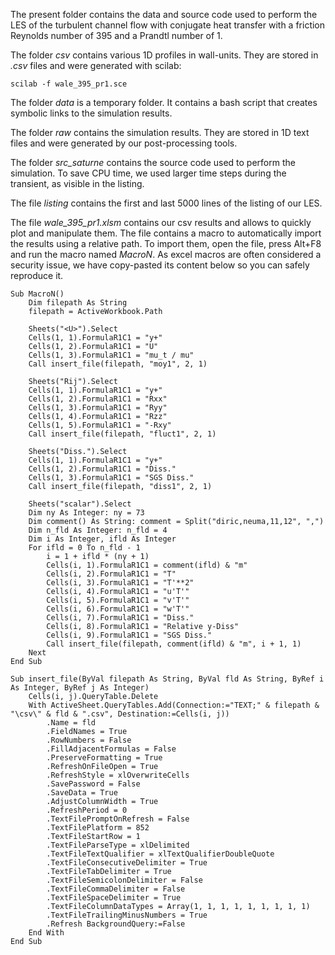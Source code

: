 The present folder contains the data and source code used to perform the LES of the turbulent channel flow with conjugate heat transfer with a friction Reynolds number of 395 and a Prandtl number of 1.

The folder *csv* contains various 1D profiles in wall-units. They are stored in *.csv* files and were generated with scilab:

    scilab -f wale_395_pr1.sce

The folder *data* is a temporary folder. It contains a bash script that creates symbolic links to the simulation results.

The folder *raw* contains the simulation results. They are stored in 1D text files and were generated by our post-processing tools.

The folder *src_saturne* contains the source code used to perform the simulation. To save CPU time, we used larger time steps during the transient, as visible in the listing.

The file *listing* contains the first and last 5000 lines of the listing of our LES.

The file *wale_395_pr1.xlsm* contains our csv results and allows to quickly plot and manipulate them. The file contains a macro to automatically import the results using a relative path. To import them, open the file, press Alt+F8 and run the macro named *MacroN*. As excel macros are often considered a security issue, we have copy-pasted its content below so you can safely reproduce it.
```
Sub MacroN()
    Dim filepath As String
    filepath = ActiveWorkbook.Path

    Sheets("<U>").Select
    Cells(1, 1).FormulaR1C1 = "y+"
    Cells(1, 2).FormulaR1C1 = "U"
    Cells(1, 3).FormulaR1C1 = "mu_t / mu"
    Call insert_file(filepath, "moy1", 2, 1)

    Sheets("Rij").Select
    Cells(1, 1).FormulaR1C1 = "y+"
    Cells(1, 2).FormulaR1C1 = "Rxx"
    Cells(1, 3).FormulaR1C1 = "Ryy"
    Cells(1, 4).FormulaR1C1 = "Rzz"
    Cells(1, 5).FormulaR1C1 = "-Rxy"
    Call insert_file(filepath, "fluct1", 2, 1)

    Sheets("Diss.").Select
    Cells(1, 1).FormulaR1C1 = "y+"
    Cells(1, 2).FormulaR1C1 = "Diss."
    Cells(1, 3).FormulaR1C1 = "SGS Diss."
    Call insert_file(filepath, "diss1", 2, 1)

    Sheets("scalar").Select
    Dim ny As Integer: ny = 73
    Dim comment() As String: comment = Split("diric,neuma,11,12", ",")
    Dim n_fld As Integer: n_fld = 4
    Dim i As Integer, ifld As Integer
    For ifld = 0 To n_fld - 1
        i = 1 + ifld * (ny + 1)
        Cells(i, 1).FormulaR1C1 = comment(ifld) & "m"
        Cells(i, 2).FormulaR1C1 = "T"
        Cells(i, 3).FormulaR1C1 = "T'**2"
        Cells(i, 4).FormulaR1C1 = "u'T'"
        Cells(i, 5).FormulaR1C1 = "v'T'"
        Cells(i, 6).FormulaR1C1 = "w'T'"
        Cells(i, 7).FormulaR1C1 = "Diss."
        Cells(i, 8).FormulaR1C1 = "Relative y-Diss"
        Cells(i, 9).FormulaR1C1 = "SGS Diss."
        Call insert_file(filepath, comment(ifld) & "m", i + 1, 1)
    Next
End Sub

Sub insert_file(ByVal filepath As String, ByVal fld As String, ByRef i As Integer, ByRef j As Integer)
    Cells(i, j).QueryTable.Delete
    With ActiveSheet.QueryTables.Add(Connection:="TEXT;" & filepath & "\csv\" & fld & ".csv", Destination:=Cells(i, j))
        .Name = fld
        .FieldNames = True
        .RowNumbers = False
        .FillAdjacentFormulas = False
        .PreserveFormatting = True
        .RefreshOnFileOpen = True
        .RefreshStyle = xlOverwriteCells
        .SavePassword = False
        .SaveData = True
        .AdjustColumnWidth = True
        .RefreshPeriod = 0
        .TextFilePromptOnRefresh = False
        .TextFilePlatform = 852
        .TextFileStartRow = 1
        .TextFileParseType = xlDelimited
        .TextFileTextQualifier = xlTextQualifierDoubleQuote
        .TextFileConsecutiveDelimiter = True
        .TextFileTabDelimiter = True
        .TextFileSemicolonDelimiter = False
        .TextFileCommaDelimiter = False
        .TextFileSpaceDelimiter = True
        .TextFileColumnDataTypes = Array(1, 1, 1, 1, 1, 1, 1, 1, 1)
        .TextFileTrailingMinusNumbers = True
        .Refresh BackgroundQuery:=False
    End With
End Sub
```

